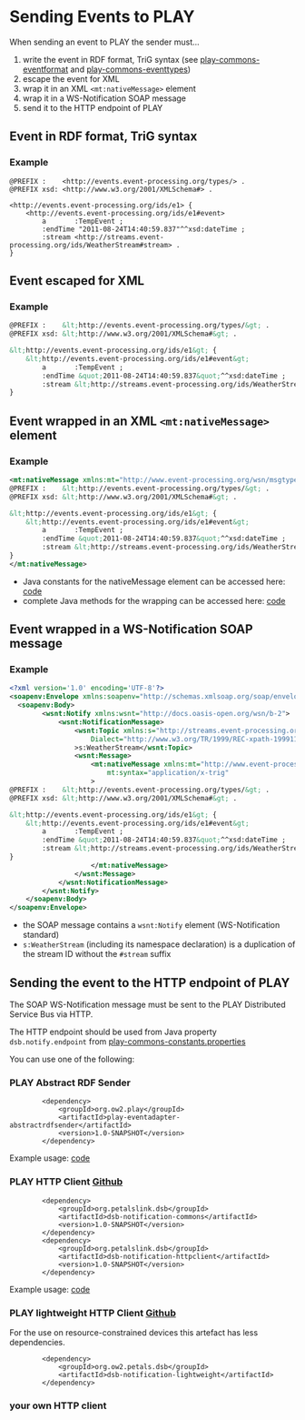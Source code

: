 Sending Events to PLAY
======================
When sending an event to PLAY the sender must...

1. write the event in RDF format, TriG syntax (see [play-commons-eventformat](https://github.com/play-project/play-commons/tree/master/play-commons-eventformat) and [play-commons-eventtypes](https://github.com/play-project/play-commons/tree/master/play-commons-eventtypes))
2. escape the event for XML
3. wrap it in an XML `<mt:nativeMessage>` element
4. wrap it in a WS-Notification SOAP message
5. send it to the HTTP endpoint of PLAY

Event in RDF format, TriG syntax
--------------------------------
### Example
```
@PREFIX :    <http://events.event-processing.org/types/> .
@PREFIX xsd: <http://www.w3.org/2001/XMLSchema#> .

<http://events.event-processing.org/ids/e1> {
    <http://events.event-processing.org/ids/e1#event>
        a       :TempEvent ;
        :endTime "2011-08-24T14:40:59.837"^^xsd:dateTime ;
        :stream <http://streams.event-processing.org/ids/WeatherStream#stream> .
}
```

Event escaped for XML
---------------------
### Example
```xml
@PREFIX :    &lt;http://events.event-processing.org/types/&gt; .
@PREFIX xsd: &lt;http://www.w3.org/2001/XMLSchema#&gt; .

&lt;http://events.event-processing.org/ids/e1&gt; {
    &lt;http://events.event-processing.org/ids/e1#event&gt;
        a       :TempEvent ;
        :endTime &quot;2011-08-24T14:40:59.837&quot;^^xsd:dateTime ;
        :stream &lt;http://streams.event-processing.org/ids/WeatherStream#stream&gt; .
}
```

Event wrapped in an XML `<mt:nativeMessage>` element
----------------------------------------------------
### Example
```xml
<mt:nativeMessage xmlns:mt="http://www.event-processing.org/wsn/msgtype/" mt:syntax="application/x-trig">
@PREFIX :    &lt;http://events.event-processing.org/types/&gt; .
@PREFIX xsd: &lt;http://www.w3.org/2001/XMLSchema#&gt; .

&lt;http://events.event-processing.org/ids/e1&gt; {
    &lt;http://events.event-processing.org/ids/e1#event&gt;
        a       :TempEvent ;
        :endTime &quot;2011-08-24T14:40:59.837&quot;^^xsd:dateTime ;
        :stream &lt;http://streams.event-processing.org/ids/WeatherStream#stream&gt; .
}
</mt:nativeMessage>
```

* Java constants for the nativeMessage element can be accessed here: [code](https://github.com/play-project/play-commons/blob/master/play-commons-constants/src/main/java/eu/play_project/play_commons/constants/Event.java)
* complete Java methods for the wrapping can be accessed here: [code](https://github.com/play-project/play-commons/blob/master/play-commons-eventformat/src/main/java/eu/play_project/play_commons/eventformat/EventFormatHelpers.java)


Event wrapped in a WS-Notification SOAP message
-----------------------------------------------
### Example
```xml
<?xml version='1.0' encoding='UTF-8'?>
<soapenv:Envelope xmlns:soapenv="http://schemas.xmlsoap.org/soap/envelope/">
  <soapenv:Body>
        <wsnt:Notify xmlns:wsnt="http://docs.oasis-open.org/wsn/b-2">
            <wsnt:NotificationMessage>
                <wsnt:Topic xmlns:s="http://streams.event-processing.org/ids/"
                    Dialect="http://www.w3.org/TR/1999/REC-xpath-19991116"
                >s:WeatherStream</wsnt:Topic>
                <wsnt:Message>
                    <mt:nativeMessage xmlns:mt="http://www.event-processing.org/wsn/msgtype/"
                        mt:syntax="application/x-trig"
                    >
@PREFIX :    &lt;http://events.event-processing.org/types/&gt; .
@PREFIX xsd: &lt;http://www.w3.org/2001/XMLSchema#&gt; .

&lt;http://events.event-processing.org/ids/e1&gt; {
    &lt;http://events.event-processing.org/ids/e1#event&gt;
        a       :TempEvent ;
        :endTime &quot;2011-08-24T14:40:59.837&quot;^^xsd:dateTime ;
        :stream &lt;http://streams.event-processing.org/ids/WeatherStream#stream&gt; .
}
                    </mt:nativeMessage>
                </wsnt:Message>
            </wsnt:NotificationMessage>
        </wsnt:Notify>
    </soapenv:Body>
</soapenv:Envelope>
```

* the SOAP message contains a `wsnt:Notify` element (WS-Notification standard)
* `s:WeatherStream` (including its namespace declaration) is a duplication of the stream ID without the `#stream` suffix 

Sending the event to the HTTP endpoint of PLAY
----------------------------------------------
The SOAP WS-Notification message must be sent to the PLAY Distributed Service Bus via HTTP.

The HTTP endpoint should be used from Java property `dsb.notify.endpoint` from [play-commons-constants.properties](https://github.com/play-project/play-commons/blob/master/play-commons-constants/src/main/resources/play-commons-constants.properties)

You can use one of the following:

### PLAY Abstract RDF Sender
```
		<dependency>
			<groupId>org.ow2.play</groupId>
			<artifactId>play-eventadapter-abstractrdfsender</artifactId>
			<version>1.0-SNAPSHOT</version>
		</dependency>
```
Example usage: [code](play-eventadapter-abstractrdfsender/src/test/java/eu/play_project/play_eventadapter/tests/AbstractSenderTest.java)

### PLAY HTTP Client [Github](https://github.com/PetalsLinkLabs/petals-dsb/tree/master/modules/dsb-notification-commons)
```
		<dependency>
			<groupId>org.petalslink.dsb</groupId>
			<artifactId>dsb-notification-commons</artifactId>
			<version>1.0-SNAPSHOT</version>
		</dependency>
		<dependency>
			<groupId>org.petalslink.dsb</groupId>
			<artifactId>dsb-notification-httpclient</artifactId>
			<version>1.0-SNAPSHOT</version>
		</dependency> 
```
Example usage: [code](/play-eventadapter-abstractrdfsender/src/main/java/eu/play_project/play_eventadapter/AbstractSender.java)

### PLAY lightweight HTTP Client [Github](https://github.com/PetalsLinkLabs/petals-dsb/tree/master/modules/dsb-notification-lightweight)

For the use on resource-constrained devices this artefact has less dependencies.
```
		<dependency>
			<groupId>org.ow2.petals.dsb</groupId>
			<artifactId>dsb-notification-lightweight</artifactId>
		</dependency> 
```

### your own HTTP client
